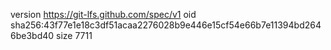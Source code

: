version https://git-lfs.github.com/spec/v1
oid sha256:43f77e1e18c3df51acaa2276028b9e446e15cf54e66b7e11394bd2646be3bd40
size 7711
